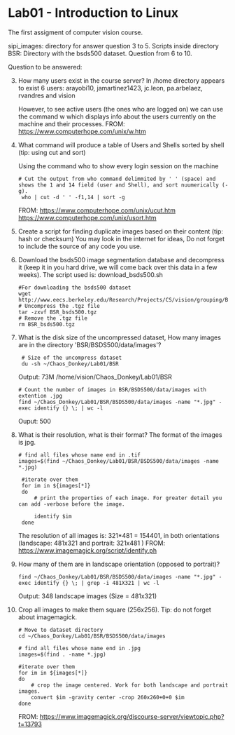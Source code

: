 # Lab01 - Introduction to Linux
The first assigment of computer vision course.


sipi_images: directory for answer question 3 to 5. Scripts inside directory
BSR: Directory with the bsds500 dataset. Question from 6 to 10.

Question to be answered: 

3. How many users exist in the course server?
    In /home directory appears to exist 6 users: arayobi10, jamartinez1423, jc.leon, pa.arbelaez, rvandres and vision
    
    However, to see active users (the ones who are logged on) we can use the command w which displays info 
    about the users currently on the machine and their processes. 
    FROM: https://www.computerhope.com/unix/w.htm
  

4. What command will produce a table of Users and Shells sorted by shell (tip: using cut and sort)

    Using the command who to show every login session on the machine
    
   ```
   # Cut the output from who command delimmited by ' ' (space) and shows the 1 and 14 field (user and Shell), and sort nuumerically (-g).
    who | cut -d ' ' -f1,14 | sort -g
    ```
    
    FROM: https://www.computerhope.com/unix/ucut.htm
          https://www.computerhope.com/unix/usort.htm

5. Create a script for finding duplicate images based on their content (tip: hash or checksum) You may look in the internet for ideas, Do not forget to include the source of any code you use.

6. Download the bsds500 image segmentation database and decompress it (keep it in you hard drive, we will come back over this data in a few weeks).
    The script used is: download_bsds500.sh
    ```
    #For downloading the bsds500 dataset
    wget http://www.eecs.berkeley.edu/Research/Projects/CS/vision/grouping/BSR/BSR_bsds500.tgz
    # Uncompress the .tgz file 
    tar -zxvf BSR_bsds500.tgz
    # Remove the .tgz file 
    rm BSR_bsds500.tgz
    ```

7. What is the disk size of the uncompressed dataset, How many images are in the directory 'BSR/BSDS500/data/images'?
   ```
    # Size of the uncompress dataset
    du -sh ~/Chaos_Donkey/Lab01/BSR
    ```
    Output: 73M	/home/vision/Chaos_Donkey/Lab01/BSR
    ```
    # Count the number of images in BSR/BSDS500/data/images with extention .jpg   
    find ~/Chaos_Donkey/Lab01/BSR/BSDS500/data/images -name "*.jpg" -exec identify {} \; | wc -l
    ```
    Ouput: 500

8. What is their resolution, what is their format?
   The format of the images is jpg.
   
   ```
   # find all files whose name end in .tif
   images=$(find ~/Chaos_Donkey/Lab01/BSR/BSDS500/data/images -name *.jpg)

    #iterate over them
    for im in ${images[*]}
    do
        # print the properties of each image. For greater detail you can add -verbose before the image. 
        
        identify $im
    done
    ```
    The resolution of all images is: 321*481 = 154401, in both orientations (landscape: 481x321  and portrait: 321x481 )
    FROM: https://www.imagemagick.org/script/identify.ph
    
9. How many of them are in landscape orientation (opposed to portrait)?
    ```
    find ~/Chaos_Donkey/Lab01/BSR/BSDS500/data/images -name "*.jpg" -exec identify {} \; | grep -i 481X321 | wc -l
    ```
    Output: 348 landscape images (Size = 481x321)

10. Crop all images to make them square (256x256). Tip: do not forget about imagemagick.
    ```
    # Move to dataset directory
    cd ~/Chaos_Donkey/Lab01/BSR/BSDS500/data/images

    # find all files whose name end in .jpg
    images=$(find . -name *.jpg)

    #iterate over them
    for im in ${images[*]}
    do
        # crop the image centered. Work for both landscape and portrait images.
        convert $im -gravity center -crop 260x260+0+0 $im 
    done
    ```
    FROM: https://www.imagemagick.org/discourse-server/viewtopic.php?t=13793
